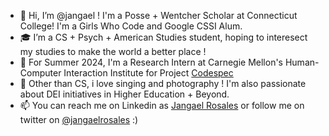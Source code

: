 - 👋 Hi, I’m @jangael ! I'm a Posse + Wentcher Scholar at Connecticut College! I'm a Girls Who Code and Google CSSI Alum.
- 🎓 I’m a CS + Psych + American Studies student, hoping to interesect my studies to make the world a better place !
- 🌻 For Summer 2024, I'm a Research Intern at Carnegie Mellon's Human-Computer Interaction Institute for Project [Codespec](https://www.codespec.org/)
- 💞️ Other than CS, i love singing and photography ! I'm also passionate about DEI initiatives in Higher Education + Beyond.
- 📫 You can reach me on Linkedin as [Jangael Rosales](https://www.linkedin.com/in/jangael/) or follow me on twitter on [@jangaelrosales](https://twitter.com/jangaelrosales) :)

<!---
jangael/jangael is a ✨ special ✨ repository because its `README.md` (this file) appears on your GitHub profile.
You can click the Preview link to take a look at your changes.
--->
